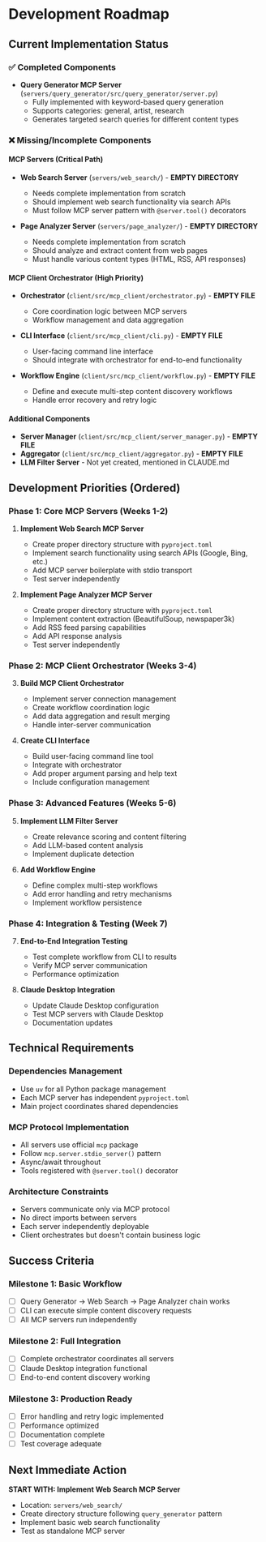 # Development Roadmap

## Current Implementation Status

### ✅ Completed Components
- **Query Generator MCP Server** (`servers/query_generator/src/query_generator/server.py`)
  - Fully implemented with keyword-based query generation
  - Supports categories: general, artist, research
  - Generates targeted search queries for different content types

### ❌ Missing/Incomplete Components

#### MCP Servers (Critical Path)
- **Web Search Server** (`servers/web_search/`) - **EMPTY DIRECTORY**
  - Needs complete implementation from scratch
  - Should implement web search functionality via search APIs
  - Must follow MCP server pattern with `@server.tool()` decorators

- **Page Analyzer Server** (`servers/page_analyzer/`) - **EMPTY DIRECTORY** 
  - Needs complete implementation from scratch
  - Should analyze and extract content from web pages
  - Must handle various content types (HTML, RSS, API responses)

#### MCP Client Orchestrator (High Priority)
- **Orchestrator** (`client/src/mcp_client/orchestrator.py`) - **EMPTY FILE**
  - Core coordination logic between MCP servers
  - Workflow management and data aggregation

- **CLI Interface** (`client/src/mcp_client/cli.py`) - **EMPTY FILE**
  - User-facing command line interface
  - Should integrate with orchestrator for end-to-end functionality

- **Workflow Engine** (`client/src/mcp_client/workflow.py`) - **EMPTY FILE**
  - Define and execute multi-step content discovery workflows
  - Handle error recovery and retry logic

#### Additional Components
- **Server Manager** (`client/src/mcp_client/server_manager.py`) - **EMPTY FILE**
- **Aggregator** (`client/src/mcp_client/aggregator.py`) - **EMPTY FILE**
- **LLM Filter Server** - Not yet created, mentioned in CLAUDE.md

## Development Priorities (Ordered)

### Phase 1: Core MCP Servers (Weeks 1-2)
1. **Implement Web Search MCP Server** 
   - Create proper directory structure with `pyproject.toml`
   - Implement search functionality using search APIs (Google, Bing, etc.)
   - Add MCP server boilerplate with stdio transport
   - Test server independently

2. **Implement Page Analyzer MCP Server**
   - Create proper directory structure with `pyproject.toml`  
   - Implement content extraction (BeautifulSoup, newspaper3k)
   - Add RSS feed parsing capabilities
   - Add API response analysis
   - Test server independently

### Phase 2: MCP Client Orchestrator (Weeks 3-4)
3. **Build MCP Client Orchestrator**
   - Implement server connection management
   - Create workflow coordination logic
   - Add data aggregation and result merging
   - Handle inter-server communication

4. **Create CLI Interface**
   - Build user-facing command line tool
   - Integrate with orchestrator
   - Add proper argument parsing and help text
   - Include configuration management

### Phase 3: Advanced Features (Weeks 5-6)
5. **Implement LLM Filter Server**
   - Create relevance scoring and content filtering
   - Add LLM-based content analysis
   - Implement duplicate detection

6. **Add Workflow Engine**
   - Define complex multi-step workflows
   - Add error handling and retry mechanisms
   - Implement workflow persistence

### Phase 4: Integration & Testing (Week 7)
7. **End-to-End Integration Testing**
   - Test complete workflow from CLI to results
   - Verify MCP server communication
   - Performance optimization

8. **Claude Desktop Integration**
   - Update Claude Desktop configuration
   - Test MCP servers with Claude Desktop
   - Documentation updates

## Technical Requirements

### Dependencies Management
- Use `uv` for all Python package management
- Each MCP server has independent `pyproject.toml`
- Main project coordinates shared dependencies

### MCP Protocol Implementation
- All servers use official `mcp` package
- Follow `mcp.server.stdio_server()` pattern
- Async/await throughout
- Tools registered with `@server.tool()` decorator

### Architecture Constraints
- Servers communicate only via MCP protocol
- No direct imports between servers
- Each server independently deployable
- Client orchestrates but doesn't contain business logic

## Success Criteria

### Milestone 1: Basic Workflow
- [ ] Query Generator → Web Search → Page Analyzer chain works
- [ ] CLI can execute simple content discovery requests
- [ ] All MCP servers run independently

### Milestone 2: Full Integration  
- [ ] Complete orchestrator coordinates all servers
- [ ] Claude Desktop integration functional
- [ ] End-to-end content discovery working

### Milestone 3: Production Ready
- [ ] Error handling and retry logic implemented
- [ ] Performance optimized
- [ ] Documentation complete
- [ ] Test coverage adequate

## Next Immediate Action

**START WITH: Implement Web Search MCP Server**
- Location: `servers/web_search/`
- Create directory structure following `query_generator` pattern
- Implement basic web search functionality
- Test as standalone MCP server